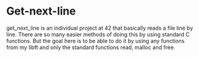 # Get-next-line
get_next_line is an individual project at 42 that basically reads a file line by line. There are so many easier methods of doing this by using standard C functions. But the goal here is to be able to do it by using any functions from my libft and only the standard functions read, malloc and free.
